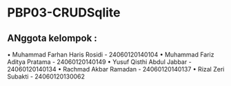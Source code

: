 # PBP03-CRUDSqlite

## ANggota kelompok :
• Muhammad Farhan Haris Rosidi  - 24060120140104 
• Muhammad Fariz Aditya Pratama - 24060120140149 
• Yusuf Qisthi Abdul Jabbar     - 24060120140134 
• Rachmad Akbar Ramadan         - 24060120140137 
• Rizal Zeri Subakti            - 24060120130062 
